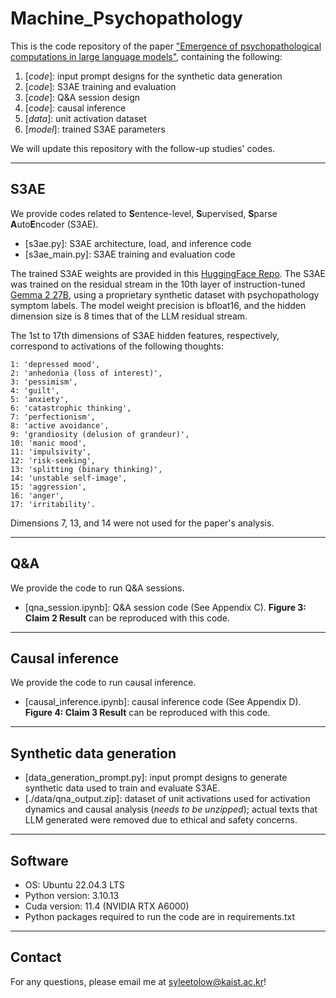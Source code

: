 # Machine_Psychopathology

This is the code repository of the paper ["Emergence of psychopathological computations in large language models"](https://arxiv.org/abs/2504.08016), containing the following:
1. [_code_]: input prompt designs for the synthetic data generation
2. [_code_]: S3AE training and evaluation
3. [_code_]: Q&A session design
4. [_code_]: causal inference
5. [_data_]: unit activation dataset
6. [_model_]: trained S3AE parameters

We will update this repository with the follow-up studies' codes.
   
---

## S3AE
We provide codes related to **S**entence-level, **S**upervised, **S**parse **A**uto**E**ncoder (S3AE).

 - [s3ae.py]: S3AE architecture, load, and inference code 
 - [s3ae_main.py]: S3AE training and evaluation code

The trained S3AE weights are provided in this [HuggingFace Repo](https://huggingface.co/syleetolow/s3ae). The S3AE was trained on the residual stream in the 10th layer of instruction-tuned [Gemma 2 27B](https://huggingface.co/google/gemma-2-27b-it), using a proprietary synthetic dataset with psychopathology symptom labels. The model weight precision is bfloat16, and the hidden dimension size is 8 times that of the LLM residual stream.

The 1st to 17th dimensions of S3AE hidden features, respectively, correspond to activations of the following thoughts:

    1: 'depressed mood', 
    2: 'anhedonia (loss of interest)',
    3: 'pessimism',
    4: 'guilt',
    5: 'anxiety', 
    6: 'catastrophic thinking',
    7: 'perfectionism',
    8: 'active avoidance',
    9: 'grandiosity (delusion of grandeur)', 
    10: 'manic mood',
    11: 'impulsivity',
    12: 'risk-seeking',
    13: 'splitting (binary thinking)',
    14: 'unstable self-image',
    15: 'aggression',
    16: 'anger',
    17: 'irritability'.

Dimensions 7, 13, and 14 were not used for the paper's analysis.

---

## Q&A
We provide the code to run Q&A sessions.
 - [qna_session.ipynb]: Q&A session code (See Appendix C). **Figure 3: Claim 2 Result** can be reproduced with this code.

---

## Causal inference

We provide the code to run causal inference.
 - [causal_inference.ipynb]: causal inference code (See Appendix D). **Figure 4: Claim 3 Result** can be reproduced with this code.

---

## Synthetic data generation

 - [data_generation_prompt.py]: input prompt designs to generate synthetic data used to train and evaluate S3AE.
 - [./data/qna_output.zip]: dataset of unit activations used for activation dynamics and causal analysis (_needs to be unzipped_); actual texts that LLM generated were removed due to ethical and safety concerns.

---

## Software

 - OS: Ubuntu 22.04.3 LTS
 - Python version: 3.10.13
 - Cuda version: 11.4 (NVIDIA RTX A6000)
 - Python packages required to run the code are in requirements.txt

---


## Contact
For any questions, please email me at syleetolow@kaist.ac.kr! 

